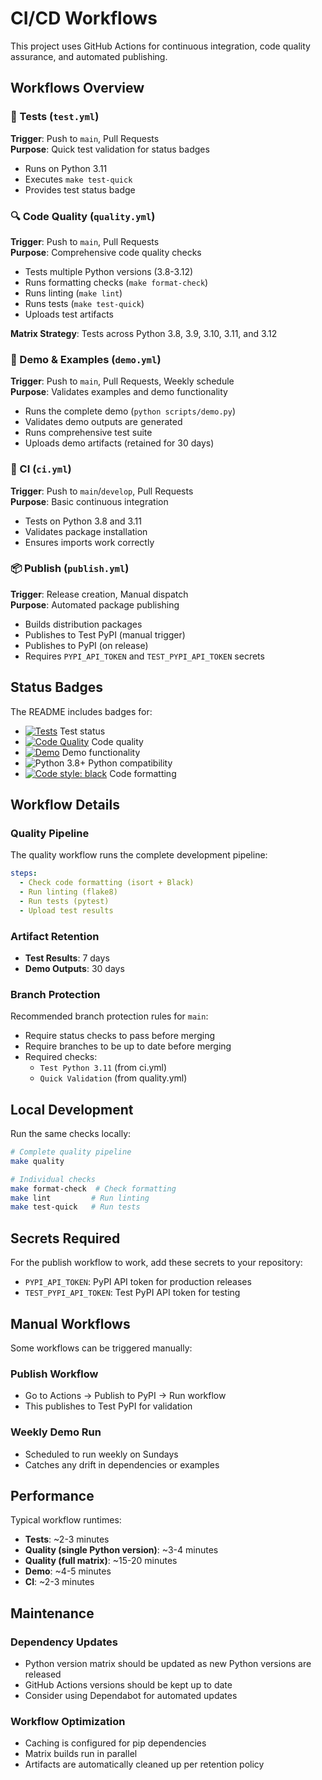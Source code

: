 # CI/CD Workflows

This project uses GitHub Actions for continuous integration, code quality assurance, and automated publishing.

## Workflows Overview

### 🧪 Tests (`test.yml`)
**Trigger**: Push to `main`, Pull Requests  
**Purpose**: Quick test validation for status badges
- Runs on Python 3.11
- Executes `make test-quick`
- Provides test status badge

### 🔍 Code Quality (`quality.yml`)
**Trigger**: Push to `main`, Pull Requests  
**Purpose**: Comprehensive code quality checks
- Tests multiple Python versions (3.8-3.12)
- Runs formatting checks (`make format-check`)
- Runs linting (`make lint`)
- Runs tests (`make test-quick`)
- Uploads test artifacts

**Matrix Strategy**: Tests across Python 3.8, 3.9, 3.10, 3.11, and 3.12

### 🚀 Demo & Examples (`demo.yml`)
**Trigger**: Push to `main`, Pull Requests, Weekly schedule  
**Purpose**: Validates examples and demo functionality
- Runs the complete demo (`python scripts/demo.py`)
- Validates demo outputs are generated
- Runs comprehensive test suite
- Uploads demo artifacts (retained for 30 days)

### 🔄 CI (`ci.yml`)
**Trigger**: Push to `main`/`develop`, Pull Requests  
**Purpose**: Basic continuous integration
- Tests on Python 3.8 and 3.11
- Validates package installation
- Ensures imports work correctly

### 📦 Publish (`publish.yml`)
**Trigger**: Release creation, Manual dispatch  
**Purpose**: Automated package publishing
- Builds distribution packages
- Publishes to Test PyPI (manual trigger)
- Publishes to PyPI (on release)
- Requires `PYPI_API_TOKEN` and `TEST_PYPI_API_TOKEN` secrets

## Status Badges

The README includes badges for:
- [![Tests](https://github.com/reason-healthcare/sql-fhir-library-builder/actions/workflows/test.yml/badge.svg)](https://github.com/reason-healthcare/sql-fhir-library-builder/actions/workflows/test.yml) Test status
- [![Code Quality](https://github.com/reason-healthcare/sql-fhir-library-builder/actions/workflows/quality.yml/badge.svg)](https://github.com/reason-healthcare/sql-fhir-library-builder/actions/workflows/quality.yml) Code quality
- [![Demo](https://github.com/reason-healthcare/sql-fhir-library-builder/actions/workflows/demo.yml/badge.svg)](https://github.com/reason-healthcare/sql-fhir-library-builder/actions/workflows/demo.yml) Demo functionality
- ![Python 3.8+](https://img.shields.io/badge/python-3.8+-blue.svg) Python compatibility
- [![Code style: black](https://img.shields.io/badge/code%20style-black-000000.svg)](https://github.com/psf/black) Code formatting

## Workflow Details

### Quality Pipeline
The quality workflow runs the complete development pipeline:

```yaml
steps:
  - Check code formatting (isort + Black)
  - Run linting (flake8)
  - Run tests (pytest)
  - Upload test results
```

### Artifact Retention
- **Test Results**: 7 days
- **Demo Outputs**: 30 days

### Branch Protection
Recommended branch protection rules for `main`:
- Require status checks to pass before merging
- Require branches to be up to date before merging
- Required checks:
  - `Test Python 3.11` (from ci.yml)
  - `Quick Validation` (from quality.yml)

## Local Development

Run the same checks locally:

```bash
# Complete quality pipeline
make quality

# Individual checks
make format-check  # Check formatting
make lint         # Run linting
make test-quick   # Run tests
```

## Secrets Required

For the publish workflow to work, add these secrets to your repository:
- `PYPI_API_TOKEN`: PyPI API token for production releases
- `TEST_PYPI_API_TOKEN`: Test PyPI API token for testing

## Manual Workflows

Some workflows can be triggered manually:

### Publish Workflow
- Go to Actions → Publish to PyPI → Run workflow
- This publishes to Test PyPI for validation

### Weekly Demo Run
- Scheduled to run weekly on Sundays
- Catches any drift in dependencies or examples

## Performance

Typical workflow runtimes:
- **Tests**: ~2-3 minutes
- **Quality (single Python version)**: ~3-4 minutes  
- **Quality (full matrix)**: ~15-20 minutes
- **Demo**: ~4-5 minutes
- **CI**: ~2-3 minutes

## Maintenance

### Dependency Updates
- Python version matrix should be updated as new Python versions are released
- GitHub Actions versions should be kept up to date
- Consider using Dependabot for automated updates

### Workflow Optimization
- Caching is configured for pip dependencies
- Matrix builds run in parallel
- Artifacts are automatically cleaned up per retention policy
